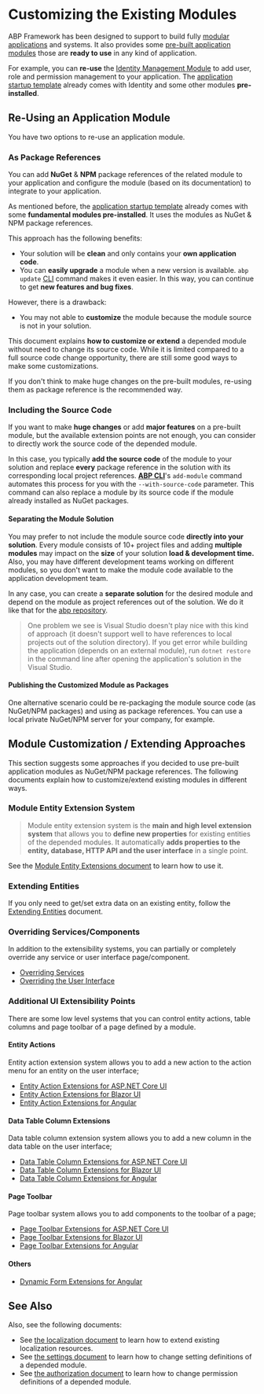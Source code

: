 # Customizing the Existing Modules

ABP Framework has been designed to support to build fully [modular applications](../../modularity/basics.md) and systems. It also provides some [pre-built application modules](../../../../modules) those are **ready to use** in any kind of application.

For example, you can **re-use** the [Identity Management Module](../../../../modules/identity.md) to add user, role and permission management to your application. The [application startup template](../../../../solution-templates/layered-web-application) already comes with Identity and some other modules **pre-installed**.

## Re-Using an Application Module

You have two options to re-use an application module.

### As Package References

You can add **NuGet** & **NPM** package references of the related module to your application and configure the module (based on its documentation) to integrate to your application.

As mentioned before, the [application startup template](../../../../solution-templates/layered-web-application) already comes with some **fundamental modules pre-installed**. It uses the modules as NuGet & NPM package references.

This approach has the following benefits:

* Your solution will be **clean** and only contains your **own application code**.
* You can **easily upgrade** a module when a new version is available. `abp update` [CLI](../../../../cli) command makes it even easier. In this way, you can continue to get **new features and bug fixes**.

However, there is a drawback:

* You may not able to **customize** the module because the module source is not in your solution.

This document explains **how to customize or extend** a depended module without need to change its source code. While it is limited compared to a full source code change opportunity, there are still some good ways to make some customizations.

If you don't think to make huge changes on the pre-built modules, re-using them as package reference is the recommended way.

### Including the Source Code

If you want to make **huge changes** or add **major features** on a pre-built module, but the available extension points are not enough, you can consider to directly work the source code of the depended module.

In this case, you typically **add the source code** of the module to your solution and replace **every** package reference in the solution with its corresponding local project references.  **[ABP CLI](../../../../cli)**'s `add-module` command automates this process for you with the `--with-source-code` parameter. This command can also replace a module by its source code if the module already installed as NuGet packages.


#### Separating the Module Solution

You may prefer to not include the module source code **directly into your solution**. Every module consists of 10+ project files and adding **multiple modules** may impact on the **size** of your solution **load & development time.** Also, you may have different development teams working on different modules, so you don't want to make the module code available to the application development team.

In any case, you can create a **separate solution** for the desired module and depend on the module as project references out of the solution. We do it like that for the [abp repository](https://github.com/abpframework/abp/).

> One problem we see is  Visual Studio doesn't play nice with this kind of approach (it doesn't support well to have references to local projects out of the solution directory). If you get error while building the application (depends on an external module), run `dotnet restore` in the command line after opening the application's solution in the Visual Studio.

#### Publishing the Customized Module as Packages

One alternative scenario could be re-packaging the module source code (as NuGet/NPM packages) and using as package references. You can use a local private NuGet/NPM server for your company, for example.

## Module Customization / Extending Approaches

This section suggests some approaches if you decided to use pre-built application modules as NuGet/NPM package references. The following documents explain how to customize/extend existing modules in different ways.

### Module Entity Extension System

> Module entity extension system is the **main and high level extension system** that allows you to **define new properties** for existing entities of the depended modules. It automatically **adds properties to the entity, database, HTTP API and the user interface** in a single point.

See the [Module Entity Extensions document](./module-entity-extensions.md) to learn how to use it.

### Extending Entities

If you only need to get/set extra data on an existing entity, follow the [Extending Entities](./customizing-application-modules-extending-entities.md) document.

### Overriding Services/Components

In addition to the extensibility systems, you can partially or completely override any service or user interface page/component.

* [Overriding Services](./customizing-application-modules-overriding-services.md)
* [Overriding the User Interface](./overriding-user-interface.md)

### Additional UI Extensibility Points

There are some low level systems that you can control entity actions, table columns and page toolbar of a page defined by a module.

#### Entity Actions

Entity action extension system allows you to add a new action to the action menu for an entity on the user interface;

* [Entity Action Extensions for ASP.NET Core UI](../../../ui/mvc-razor-pages/entity-action-extensions.md)
* [Entity Action Extensions for Blazor UI](../../../ui/blazor/entity-action-extensions.md)
* [Entity Action Extensions for Angular](../../../ui/angular/entity-action-extensions.md)

#### Data Table Column Extensions

Data table column extension system allows you to add a new column in the data table on the user interface;

* [Data Table Column Extensions for ASP.NET Core UI](../../../ui/mvc-razor-pages/data-table-column-extensions.md)
* [Data Table Column Extensions for Blazor UI](../../../ui/blazor/data-table-column-extensions.md)
* [Data Table Column Extensions for Angular](../../../ui/angular/data-table-column-extensions.md)

#### Page Toolbar

Page toolbar system allows you to add components to the toolbar of a page;

* [Page Toolbar Extensions for ASP.NET Core UI](../../../ui/mvc-razor-pages/page-toolbar-extensions.md)
* [Page Toolbar Extensions for Blazor UI](../../../ui/blazor/page-toolbar-extensions.md)
* [Page Toolbar Extensions for Angular](../../../ui/angular/page-toolbar-extensions.md)

#### Others

* [Dynamic Form Extensions for Angular](../../../ui/angular/dynamic-form-extensions.md)

## See Also

Also, see the following documents:

* See [the localization document](../../../fundamentals/localization.md) to learn how to extend existing localization resources.
* See [the settings document](../../../fundamentals/settings.md) to learn how to change setting definitions of a depended module.
* See [the authorization document](../../../fundamentals/authorization.md) to learn how to change permission definitions of a depended module.

